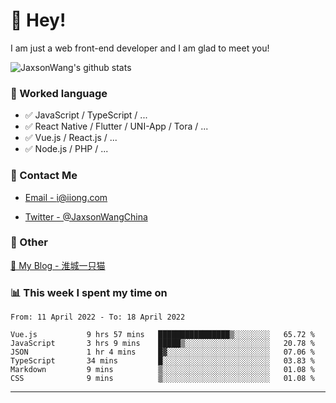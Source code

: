 # 👋 Hey!

I am just a web front-end developer and I am glad to meet you!

![JaxsonWang's github stats](https://github-readme-stats.vercel.app/api?username=JaxsonWang&&show_icons=true&&title_color=1abc9c&&icon_color=1abc9c)


### 📝 Worked language

- ✅ JavaScript / TypeScript / ...
- ✅ React Native / Flutter / UNI-App / Tora / ...
- ✅ Vue.js / React.js / ...
- ✅ Node.js / PHP / ...

### 📮 Contact Me

- [Email - i@iiong.com](mailto:i@iiong.com)

- [Twitter - @JaxsonWangChina](https://twitter.com/JaxsonWangChina)

### 🤪 Other

[📌 My Blog - 淮城一只猫](https://iiong.com)

### 📊 This week I spent my time on

<!--START_SECTION:waka-->

```text
From: 11 April 2022 - To: 18 April 2022

Vue.js           9 hrs 57 mins   ████████████████▒░░░░░░░░   65.72 %
JavaScript       3 hrs 9 mins    █████▒░░░░░░░░░░░░░░░░░░░   20.78 %
JSON             1 hr 4 mins     █▓░░░░░░░░░░░░░░░░░░░░░░░   07.06 %
TypeScript       34 mins         █░░░░░░░░░░░░░░░░░░░░░░░░   03.83 %
Markdown         9 mins          ▒░░░░░░░░░░░░░░░░░░░░░░░░   01.08 %
CSS              9 mins          ▒░░░░░░░░░░░░░░░░░░░░░░░░   01.08 %
```

<!--END_SECTION:waka-->

---
